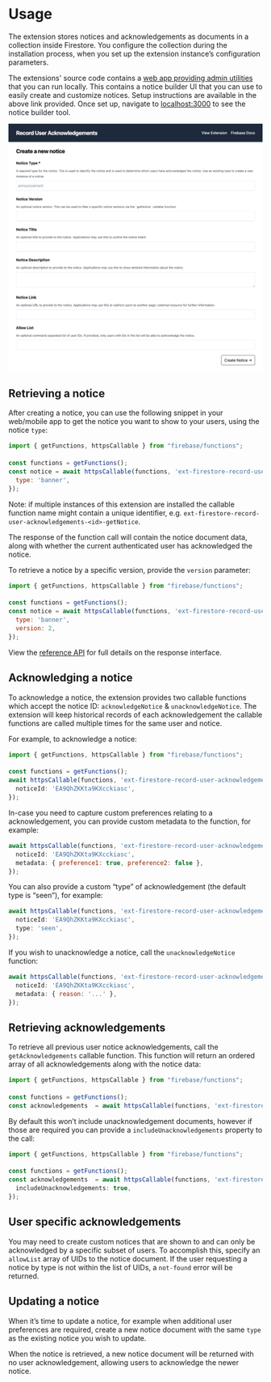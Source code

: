 # Usage

The extension stores notices and acknowledgements as documents in a collection inside Firestore. You configure the collection during the installation process, when you set up the extension instance’s configuration parameters.

The extensions' source code contains a [web app providing admin utilities](admin-dashboard) that you can run locally. This contains a notice builder UI that you can use to easily create and customize notices. Setup instructions are available in the above link provided. Once set up, navigate to [localhost:3000](http://localhost:3000) to see the notice builder tool.

![Admin Dashboard](assets/admin-dashboard-example.png)

## Retrieving a notice

After creating a notice, you can use the following snippet in your web/mobile app to get the notice you want to show to your users, using the notice `type`:

```js
import { getFunctions, httpsCallable } from "firebase/functions";

const functions = getFunctions();
const notice = await httpsCallable(functions, 'ext-firestore-record-user-acknowledgements-getNotice')({
  type: 'banner',
});
```

Note: if multiple instances of this extension are installed the callable function name might contain a unique identifier, e.g. `ext-firestore-record-user-acknowledgements-<id>-getNotice`.

The response of the function call will contain the notice document data, along with whether the current authenticated user has acknowledged the notice.

To retrieve a notice by a specific version, provide the `version` parameter:

```js
import { getFunctions, httpsCallable } from "firebase/functions";

const functions = getFunctions();
const notice = await httpsCallable(functions, 'ext-firestore-record-user-acknowledgements-getNotice')({
  type: 'banner',
  version: 2,
});
```

View the [reference API](REFERENCE.md) for full details on the response interface.

## Acknowledging a notice

To acknowledge a notice, the extension provides two callable functions which accept the notice ID: `acknowledgeNotice` & `unacknowledgeNotice`. The extension will keep historical records of each acknowledgement the callable functions are called multiple times for the same user and notice.

For example, to acknowledge a notice:

```js
import { getFunctions, httpsCallable } from "firebase/functions";

const functions = getFunctions();
await httpsCallable(functions, 'ext-firestore-record-user-acknowledgements-acknowledgeNotice)({
  noticeId: 'EA9QhZKKta9KXcckiasc',
});
```

In-case you need to capture custom preferences relating to a acknowledgement, you can provide custom metadata to the function, for example:

```js
await httpsCallable(functions, 'ext-firestore-record-user-acknowledgements-acknowledgeNotice)({
  noticeId: 'EA9QhZKKta9KXcckiasc',
  metadata: { preference1: true, preference2: false },
});
```

You can also provide a custom “type” of acknowledgement (the default type is “seen”), for example:

```js
await httpsCallable(functions, 'ext-firestore-record-user-acknowledgements-acknowledgeNotice)({
  noticeId: 'EA9QhZKKta9KXcckiasc',
  type: 'seen',
});
```

If you wish to unacknowledge a notice, call the `unacknowledgeNotice` function:

```js
await httpsCallable(functions, 'ext-firestore-record-user-acknowledgements-unacknowledgeNotice)({
  noticeId: 'EA9QhZKKta9KXcckiasc',
  metadata: { reason: '...' },
});
```

## Retrieving acknowledgements

To retrieve all previous user notice acknowledgements, call the `getAcknowledgements` callable function. This function will return an ordered array of all acknowledgements along with the notice data:

```js
import { getFunctions, httpsCallable } from "firebase/functions";

const functions = getFunctions();
const acknowledgements  = await httpsCallable(functions, 'ext-firestore-record-user-acknowledgements-getAcknowledgements)();
```

By default this won’t include unacknowledgement documents, however if those are required you can provide a `includeUnacknowledgements` property to the call:

```js
import { getFunctions, httpsCallable } from "firebase/functions";

const functions = getFunctions();
const acknowledgements  = await httpsCallable(functions, 'ext-firestore-record-user-acknowledgements-getAcknowledgements)({
  includeUnacknowledgements: true,
});
```

## User specific acknowledgements

You may need to create custom notices that are shown to and can only be acknowledged by a specific subset of users. To accomplish this, specify an `allowList` array of UIDs to the notice document. If the user requesting a notice by type is not within the list of UIDs, a `not-found` error will be returned.

## Updating a notice

When it’s time to update a notice, for example when additional user preferences are required, create a new notice document with the same `type` as the existing notice you wish to update.

When the notice is retrieved, a new notice document will be returned with no user acknowledgement, allowing users to acknowledge the newer notice.


